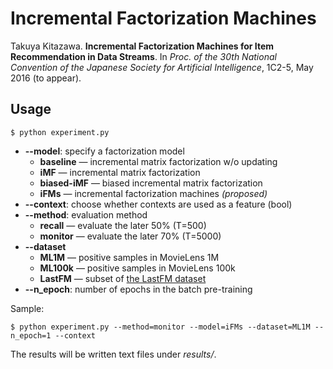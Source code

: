 Incremental Factorization Machines
===

Takuya Kitazawa. **Incremental Factorization Machines for Item Recommendation in Data Streams**. In *Proc. of the 30th National Convention of the Japanese Society for Artificial Intelligence*, 1C2-5, May 2016 (to appear).

## Usage

	$ python experiment.py
	
- **--model**: specify a factorization model
	- **baseline** &mdash; incremental matrix factorization w/o updating
	- **iMF** &mdash; incremental matrix factorization
	- **biased-iMF** &mdash; biased incremental matrix factorization
	- **iFMs** &mdash; incremental factorization machines *(proposed)*
- **--context**: choose whether contexts are used as a feature (bool)
- **--method**: evaluation method
	- **recall** &mdash; evaluate the later 50% (T=500)
	- **monitor** &mdash; evaluate the later 70% (T=5000)
- **--dataset**
	- **ML1M** &mdash; positive samples in MovieLens 1M
	- **ML100k** &mdash; positive samples in MovieLens 100k
	- **LastFM** &mdash; subset of [the LastFM dataset](http://www.dtic.upf.edu/~ocelma/MusicRecommendationDataset/lastfm-1K.html)
- **--n_epoch**: number of epochs in the batch pre-training

Sample:

	$ python experiment.py --method=monitor --model=iFMs --dataset=ML1M --n_epoch=1 --context

The results will be written text files under *results/*.